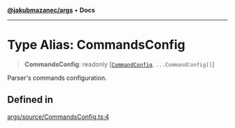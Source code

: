 [**@jakubmazanec/args**](../README.md) • **Docs**

---

# Type Alias: CommandsConfig

> **CommandsConfig**: readonly [[`CommandConfig`](CommandConfig.md), `...CommandConfig[]`]

Parser's commands configuration.

## Defined in

[args/source/CommandsConfig.ts:4](https://github.com/jakubmazanec/tools/blob/2afd81e4680434017b6f838733fd5ccd928cec42/packages/args/source/CommandsConfig.ts#L4)

